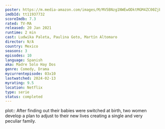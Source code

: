```yaml
---
poster: https://m.media-amazon.com/images/M/MV5BNzg1NWEwODktMGM4ZC00ZjE0LTllOWItZWZkNmRlOTcwZDhhXkEyXkFqcGdeQXVyNjEwNTM2Mzc@._V1_SX300.jpg
imdbId: tt11937732
scoreImdb: 7.3
rated: TV-MA
released: 20 Jan 2021
runtime: 2 min
cast: Ludwika Paleta, Paulina Goto, Martín Altomaro
director: N/A
country: Mexico
seasons: 3
episodes: 10
language: Spanish
aka: Madre Solo Hay Dos
genre: Comedy, Drama
mycurrentepisode: 03x10
lastwatched: 2024-02-13
myrating: 9.5
location: Netflix
type: serie
status: completed
---
```


plot:: After finding out their babies were switched at birth, two women develop a plan to adjust to their new lives creating a single and very peculiar family.